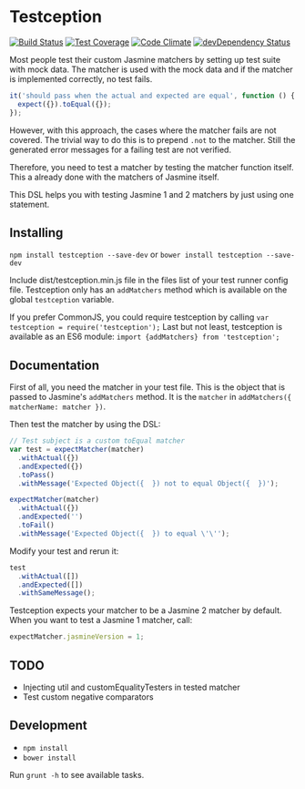 # Testception

[![Build Status](https://travis-ci.org/fvanwijk/testception.svg?branch=master)](https://travis-ci.org/fvanwijk/testception)
[![Test Coverage](https://codeclimate.com/github/fvanwijk/testception/badges/coverage.svg)](https://codeclimate.com/github/fvanwijk/testception)
[![Code Climate](https://codeclimate.com/github/fvanwijk/testception/badges/gpa.svg)](https://codeclimate.com/github/fvanwijk/testception)
[![devDependency Status](https://david-dm.org/fvanwijk/testception/dev-status.svg)](https://david-dm.org/fvanwijk/testception?type=dev)

Most people test their custom Jasmine matchers by setting up test suite with mock data.
The matcher is used with the mock data and if the matcher is implemented correctly, no test fails.

```javascript
it('should pass when the actual and expected are equal', function () {
  expect({}).toEqual({});
});
```

However, with this approach, the cases where the matcher fails are not covered.
The trivial way to do this is to prepend `.not` to the matcher.
Still the generated error messages for a failing test are not verified.

Therefore, you need to test a matcher by testing the matcher function itself.
This a already done with the matchers of Jasmine itself.

This DSL helps you with testing Jasmine 1 and 2 matchers by just using one statement.

## Installing

`npm install testception --save-dev` or `bower install testception --save-dev`

Include dist/testception.min.js file in the files list of your test runner config file.
Testception only has an `addMatchers` method which is available on the global `testception` variable.

If you prefer CommonJS, you could require testception by calling `var testception = require('testception');`
Last but not least, testception is available as an ES6 module: `import {addMatchers} from 'testception';`

## Documentation

First of all, you need the matcher in your test file. This is the object that is passed to Jasmine's `addMatchers` method.
It is the `matcher` in `addMatchers({ matcherName: matcher })`.

Then test the matcher by using the DSL:

```javascript
// Test subject is a custom toEqual matcher
var test = expectMatcher(matcher)
  .withActual({})
  .andExpected({})
  .toPass()
  .withMessage('Expected Object({  }) not to equal Object({  })');

expectMatcher(matcher)
  .withActual({})
  .andExpected('')
  .toFail()
  .withMessage('Expected Object({  }) to equal \'\'');
```

Modify your test and rerun it:

```javascript
test
  .withActual([])
  .andExpected([])
  .withSameMessage();
```

Testception expects your matcher to be a Jasmine 2 matcher by default. When you want to test a Jasmine 1 matcher,
call:

```javascript
expectMatcher.jasmineVersion = 1;
```

## TODO

- Injecting util and customEqualityTesters in tested matcher
- Test custom negative comparators

## Development

* `npm install`
* `bower install`

Run `grunt -h` to see available tasks.